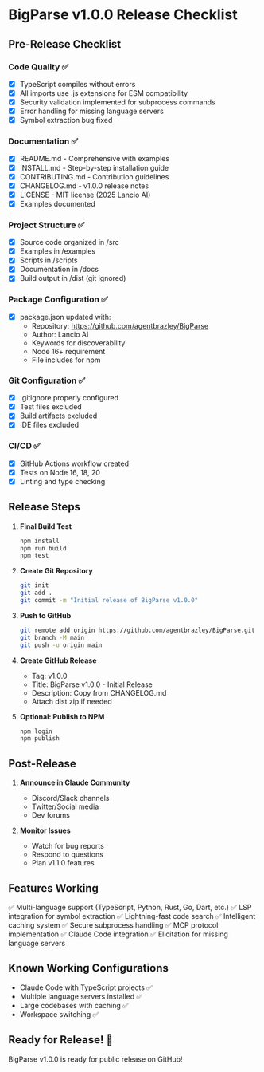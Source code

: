 # BigParse v1.0.0 Release Checklist

## Pre-Release Checklist

### Code Quality ✅
- [x] TypeScript compiles without errors
- [x] All imports use .js extensions for ESM compatibility
- [x] Security validation implemented for subprocess commands
- [x] Error handling for missing language servers
- [x] Symbol extraction bug fixed

### Documentation ✅
- [x] README.md - Comprehensive with examples
- [x] INSTALL.md - Step-by-step installation guide
- [x] CONTRIBUTING.md - Contribution guidelines
- [x] CHANGELOG.md - v1.0.0 release notes
- [x] LICENSE - MIT license (2025 Lancio AI)
- [x] Examples documented

### Project Structure ✅
- [x] Source code organized in /src
- [x] Examples in /examples
- [x] Scripts in /scripts
- [x] Documentation in /docs
- [x] Build output in /dist (git ignored)

### Package Configuration ✅
- [x] package.json updated with:
  - Repository: https://github.com/agentbrazley/BigParse
  - Author: Lancio AI
  - Keywords for discoverability
  - Node 16+ requirement
  - File includes for npm

### Git Configuration ✅
- [x] .gitignore properly configured
- [x] Test files excluded
- [x] Build artifacts excluded
- [x] IDE files excluded

### CI/CD ✅
- [x] GitHub Actions workflow created
- [x] Tests on Node 16, 18, 20
- [x] Linting and type checking

## Release Steps

1. **Final Build Test**
   ```bash
   npm install
   npm run build
   npm test
   ```

2. **Create Git Repository**
   ```bash
   git init
   git add .
   git commit -m "Initial release of BigParse v1.0.0"
   ```

3. **Push to GitHub**
   ```bash
   git remote add origin https://github.com/agentbrazley/BigParse.git
   git branch -M main
   git push -u origin main
   ```

4. **Create GitHub Release**
   - Tag: v1.0.0
   - Title: BigParse v1.0.0 - Initial Release
   - Description: Copy from CHANGELOG.md
   - Attach dist.zip if needed

5. **Optional: Publish to NPM**
   ```bash
   npm login
   npm publish
   ```

## Post-Release

1. **Announce in Claude Community**
   - Discord/Slack channels
   - Twitter/Social media
   - Dev forums

2. **Monitor Issues**
   - Watch for bug reports
   - Respond to questions
   - Plan v1.1.0 features

## Features Working

✅ Multi-language support (TypeScript, Python, Rust, Go, Dart, etc.)
✅ LSP integration for symbol extraction
✅ Lightning-fast code search
✅ Intelligent caching system
✅ Secure subprocess handling
✅ MCP protocol implementation
✅ Claude Code integration
✅ Elicitation for missing language servers

## Known Working Configurations

- Claude Code with TypeScript projects ✅
- Multiple language servers installed ✅
- Large codebases with caching ✅
- Workspace switching ✅

## Ready for Release! 🚀

BigParse v1.0.0 is ready for public release on GitHub!